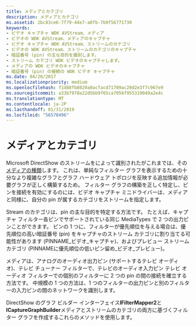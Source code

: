 ```yaml
---
title: メディアとカテゴリ
description: メディアとカテゴリ
ms.assetid: 2bc83ce6-7f79-44e7-a0fb-7b9f56771730
keywords:
- ビデオ キャプチャ WDK AVStream、メディア
- ビデオの WDK AVStream、メディアのキャプチャ
- ビデオ キャプチャ WDK AVStream、ストリームのカテゴリ
- ビデオの WDK AVStream、ストリームのカテゴリのキャプチャ
- 暗証番号 (pin) の主な目的を識別します。
- ストリーム カテゴリ WDK ビデオのキャプチャします。
- メディアの WDK ビデオのキャプチャ
- 暗証番号 (pin) の接続の WDK ビデオ キャプチャ
ms.date: 04/20/2017
ms.localizationpriority: medium
ms.openlocfilehash: f1d88fb8020a0acfacd71709ac20d2e3f7c967e9
ms.sourcegitcommit: a33b7978e22d5bb9f65ca7056f955319049a2e4c
ms.translationtype: MT
ms.contentlocale: ja-JP
ms.lasthandoff: 01/31/2019
ms.locfileid: "56578496"
---
```

# <a name="mediums-and-categories"></a>メディアとカテゴリ


Microsoft DirectShow のストリームをによって識別されたがこれまでは、その[メディアの種類](https://go.microsoft.com/fwlink/p/?linkid=51458)します。 これは、単純なフィルター グラフを表示するための十分なより複雑なグラフとグラフ ハードウェア トポロジを反映する追加情報が必要グラフが正しく構築するため。 フィルター グラフの構築を正しく特定し、ピンを接続を有効にするのには、ビデオ キャプチャ ミニドライバーは、メディアと同様に、自分の pin が属するカテゴリをストリームを指定します。

Stream のカテゴリは、pin の主な目的を特定する方法です。 たとえば、キャプチャ フィルター各ピンでサポートされている同じ MediaTypes で 2 つの出力ピンことができます。 ピンの 1 つに、フィルターが優先順位を与える場合は、優先順位の高い暗証番号 (pin) をキャプチャのストリーム カテゴリに割り当てる可能性があります (PINNAME\_ビデオ\_キャプチャ)、およびプレビュー ストリーム カテゴリ (PINNAMEに優先順位の低いピン留め\_ビデオ\_プレビュー)。

メディアは、アナログのオーディオ出力ピン (サポートするテレビ オーディオ)、テレビ チューナー フィルターで、テレビのオーディオ入力ピン テレビ オーディオ フィルターでの個別のフィルターに 2 つの pin の間の接続を確立する方法です。 中規模の 1 つの方法は、1 つのフィルターの出力ピンと別のフィルターの入力ピンの間のネットワークを識別します。

DirectShow のグラフ ビルダー インターフェイス**IFilterMapper2**と**ICaptureGraphBuilder**メディアとストリームのカテゴリの両方に基づくフィルター グラフを作成するこれらのメソッドを使用します。

 

 




